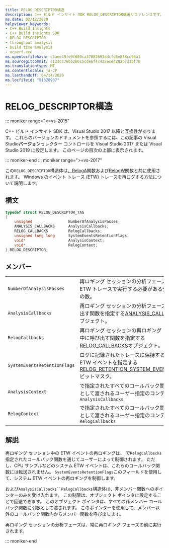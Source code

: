 ```yaml
---
title: RELOG_DESCRIPTOR構造
description: C++ ビルド インサイト SDK RELOG_DESCRIPTOR構造リファレンスです。
ms.date: 02/12/2020
helpviewer_keywords:
- C++ Build Insights
- C++ Build Insights SDK
- RELOG_DESCRIPTOR
- throughput analysis
- build time analysis
- vcperf.exe
ms.openlocfilehash: c3aee49fe9f609ca37082693ddcfd5e838cc96a1
ms.sourcegitcommit: c123cc76bb2b6c5cde6f4c425ece420ac733bf70
ms.translationtype: MT
ms.contentlocale: ja-JP
ms.lasthandoff: 04/14/2020
ms.locfileid: "81328937"
---
```

# <a name="relog_descriptor-structure"></a>RELOG_DESCRIPTOR構造

::: moniker range="<=vs-2015"

C++ ビルド インサイト SDK は、Visual Studio 2017 以降と互換性があります。 これらのバージョンのドキュメントを参照するには、この記事の Visual Studio**バージョン**セレクター コントロールを Visual Studio 2017 または Visual Studio 2019 に設定します。 このページの目次の上部に表示されます。

::: moniker-end
::: moniker range=">=vs-2017"

この`RELOG_DESCRIPTOR`構造体は[、RelogA](../functions/relog-a.md)関数および[RelogW](../functions/relog-w.md)関数と共に使用されます。 Windows のイベント トレース (ETW) トレースを再ログする方法について説明します。

## <a name="syntax"></a>構文

```cpp
typedef struct RELOG_DESCRIPTOR_TAG
{
    unsigned                NumberOfAnalysisPasses;
    ANALYSIS_CALLBACKS      AnalysisCallbacks;
    RELOG_CALLBACKS         RelogCallbacks;
    unsigned long long      SystemEventsRetentionFlags;
    void*                   AnalysisContext;
    void*                   RelogContext;
} RELOG_DESCRIPTOR;
```

## <a name="members"></a>メンバー

|  |  |
|--|--|
| `NumberOfAnalysisPasses` | 再ロギング セッションの分析フェーズ中に ETW トレースで実行する必要がある分析パスの数。 |
| `AnalysisCallbacks` | 再ロギング セッションの分析フェーズ中に呼び出す関数を指定する[ANALYSIS_CALLBACKS](analysis-callbacks-struct.md)オブジェクト。 |
| `RelogCallbacks` | 再ロギング セッションの再ロギング フェーズ中に呼び出す関数を指定する[RELOG_CALLBACKS](relog-callbacks-struct.md)オブジェクト。 |
| `SystemEventsRetentionFlags` | ログに記録されたトレースに保持するシステム ETW イベントを指定する[RELOG_RETENTION_SYSTEM_EVENT_FLAGS](relog-retention-system-event-flags-constants.md)ビットマスク。 |
| `AnalysisContext` | で指定されたすべてのコールバック関数に引数として渡されるユーザー指定のコンテキスト`AnalysisCallbacks` |
| `RelogContext` | で指定されたすべてのコールバック関数に引数として渡されるユーザー指定のコンテキスト`RelogCallbacks` |

## <a name="remarks"></a>解説

再ロギング セッション中の ETW イベントの再ロギングは、 で`RelogCallbacks`指定されたコールバック関数を通じてユーザーによって制御されます。 ただし、CPU サンプルなどのシステム ETW イベントは、これらのコールバック関数には転送されません。 `SystemEventsRetentionFlags`このフィールドを使用して、システム ETW イベントの再ロギングを制御します。

および`AnalysisCallbacks``RelogCallbacks`構造体は、非メンバー関数へのポインターのみを受け入れます。 この制限は、オブジェクト ポインタに設定することで回避できます。 このオブジェクト ポインタは、すべての非メンバー コールバック関数に引数として渡されます。 このポインターを使用して、メンバー以外のコールバック関数内からメンバー関数を呼び出します。

再ロギング セッションの分析フェーズは、常に再ロギング フェーズの前に実行されます。

::: moniker-end
